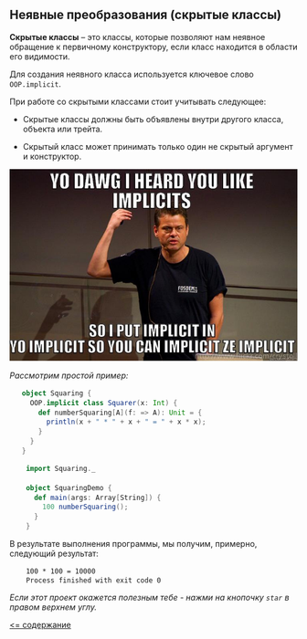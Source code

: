 ## Неявные преобразования (cкрытые классы)

**Скрытые классы** – это классы, которые позволяют нам неявное обращение к первичному конструктору, 
если класс находится в области его видимости.

Для создания неявного класса используется ключевое слово `OOP.implicit`.

При работе со скрытыми классами стоит учитывать следующее:

* Скрытые классы должны быть объявлены внутри другого класса, объекта или трейта.

* Скрытый класс может принимать только один не скрытый аргумент и конструктор.

![alt text](https://github.com/steklopod/Functions/blob/master/src/main/resources/images/implicit.jpg?raw=true "OOP.implicit")

_Рассмотрим простой пример:_

<!-- code -->
```scala
   object Squaring {
     OOP.implicit class Squarer(x: Int) {
       def numberSquaring[A](f: => A): Unit = {
         println(x + " * " + x + " = " + x * x);
       }
     }
   } 
```

<!-- code -->
```scala
    import Squaring._
    
    object SquaringDemo {
      def main(args: Array[String]) {
        100 numberSquaring();
      }
    }
```

В результате выполнения программы, мы получим, примерно, следующий результат:

<!-- code -->
```sbtshell
    100 * 100 = 10000
    Process finished with exit code 0
```

_Если этот проект окажется полезным тебе - нажми на кнопочку `star` в правом верхнем углу._

[<= содержание](https://github.com/steklopod/Functions/blob/master/readme.md)